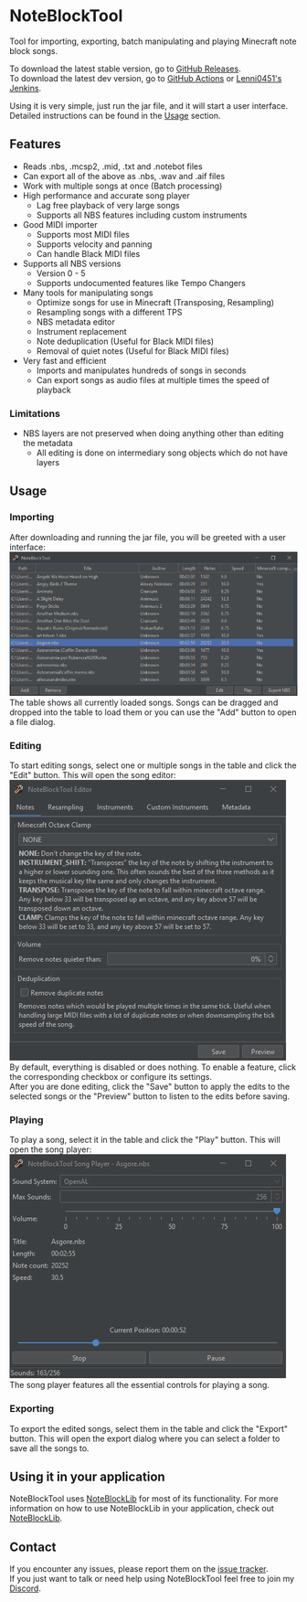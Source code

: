 # NoteBlockTool
Tool for importing, exporting, batch manipulating and playing Minecraft note block songs.

To download the latest stable version, go to [GitHub Releases](https://github.com/RaphiMC/NoteBlockTool/releases/latest).  
To download the latest dev version, go to [GitHub Actions](https://github.com/RaphiMC/NoteBlockTool/actions/workflows/build.yml) or [Lenni0451's Jenkins](https://build.lenni0451.net/job/NoteBlockTool/).

Using it is very simple, just run the jar file, and it will start a user interface. Detailed instructions can be found in the [Usage](#usage) section.

## Features
- Reads .nbs, .mcsp2, .mid, .txt and .notebot files
- Can export all of the above as .nbs, .wav and .aif files
- Work with multiple songs at once (Batch processing)
- High performance and accurate song player
  - Lag free playback of very large songs
  - Supports all NBS features including custom instruments
- Good MIDI importer
  - Supports most MIDI files
  - Supports velocity and panning
  - Can handle Black MIDI files
- Supports all NBS versions
  - Version 0 - 5
  - Supports undocumented features like Tempo Changers
- Many tools for manipulating songs
    - Optimize songs for use in Minecraft (Transposing, Resampling)
    - Resampling songs with a different TPS
    - NBS metadata editor
    - Instrument replacement
    - Note deduplication (Useful for Black MIDI files)
    - Removal of quiet notes (Useful for Black MIDI files)
- Very fast and efficient
  - Imports and manipulates hundreds of songs in seconds
  - Can export songs as audio files at multiple times the speed of playback

### Limitations
- NBS layers are not preserved when doing anything other than editing the metadata
  - All editing is done on intermediary song objects which do not have layers

## Usage
### Importing
After downloading and running the jar file, you will be greeted with a user interface:  
![NoteBlockTool Main GUI](img/NoteBlockTool%20Main%20GUI.png)  
The table shows all currently loaded songs. Songs can be dragged and dropped into the table to load them or you can use the "Add" button to open a file dialog.
### Editing
To start editing songs, select one or multiple songs in the table and click the "Edit" button. This will open the song editor:  
![NoteBlockTool Song Editor](img/NoteBlockTool%20Song%20Editor.png)  
By default, everything is disabled or does nothing. To enable a feature, click the corresponding checkbox or configure its settings.  
After you are done editing, click the "Save" button to apply the edits to the selected songs or the "Preview" button to listen to the edits before saving.  
### Playing
To play a song, select it in the table and click the "Play" button. This will open the song player:  
![NoteBlockTool Song Player](img/NoteBlockTool%20Song%20Player.png)  
The song player features all the essential controls for playing a song.
### Exporting
To export the edited songs, select them in the table and click the "Export" button. This will open the export dialog where you can select a folder to save all the songs to.

## Using it in your application
NoteBlockTool uses [NoteBlockLib](https://github.com/RaphiMC/NoteBlockLib) for most of its functionality. For more information on how to use NoteBlockLib in your application, check out [NoteBlockLib](https://github.com/RaphiMC/NoteBlockLib).

## Contact
If you encounter any issues, please report them on the
[issue tracker](https://github.com/RaphiMC/NoteBlockTool/issues).  
If you just want to talk or need help using NoteBlockTool feel free to join my
[Discord](https://discord.gg/dCzT9XHEWu).
